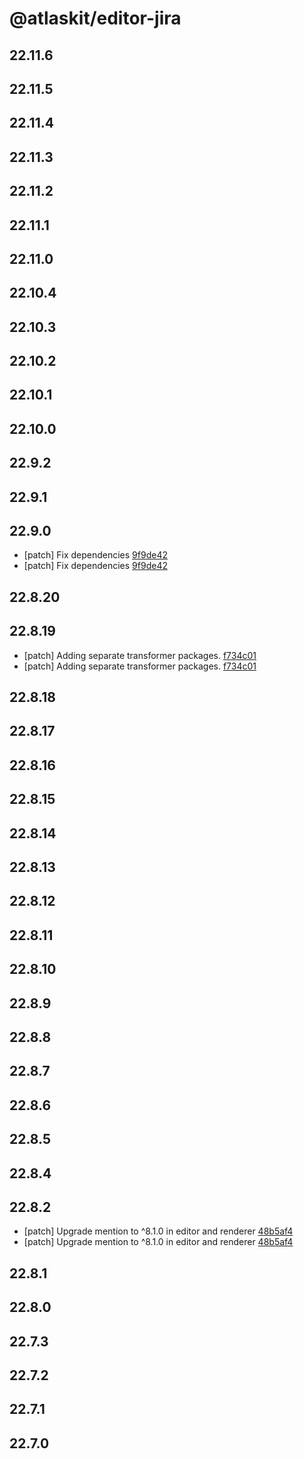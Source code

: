 # @atlaskit/editor-jira

## 22.11.6

## 22.11.5

## 22.11.4

## 22.11.3

## 22.11.2

## 22.11.1

## 22.11.0

## 22.10.4

## 22.10.3

## 22.10.2

## 22.10.1

## 22.10.0

## 22.9.2

## 22.9.1

## 22.9.0
- [patch] Fix dependencies [9f9de42](https://bitbucket.org/atlassian/atlaskit-mk-2/commits/9f9de42)
- [patch] Fix dependencies [9f9de42](https://bitbucket.org/atlassian/atlaskit-mk-2/commits/9f9de42)

## 22.8.20

## 22.8.19

- [patch] Adding separate transformer packages. [f734c01](https://bitbucket.org/atlassian/atlaskit-mk-2/commits/f734c01)
- [patch] Adding separate transformer packages. [f734c01](https://bitbucket.org/atlassian/atlaskit-mk-2/commits/f734c01)

## 22.8.18

## 22.8.17

## 22.8.16

## 22.8.15

## 22.8.14

## 22.8.13

## 22.8.12

## 22.8.11

## 22.8.10

## 22.8.9

## 22.8.8

## 22.8.7

## 22.8.6

## 22.8.5

## 22.8.4

## 22.8.2
- [patch] Upgrade mention to ^8.1.0 in editor and renderer [48b5af4](48b5af4)
- [patch] Upgrade mention to ^8.1.0 in editor and renderer [48b5af4](48b5af4)

## 22.8.1

## 22.8.0

## 22.7.3

## 22.7.2

## 22.7.1

## 22.7.0
